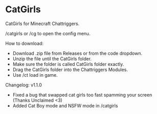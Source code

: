 # CatGirls
CatGirls for Minecraft Chattriggers.

/catgirls or /cg to open the config menu.

How to download:
 - Download .zip file from Releases or from the code dropdown.
 - Unzip the file until the CatGirls folder.
 - Make sure the folder is called CatGirls folder exactly.
 - Drag the CatGirls folder into the Chattriggers Modules.
 - Use /ct load in game.

 Changelog:
 v1.1.0
 - Fixed a bug that swapped cat girls too fast spamming your screen (Thanks Unclaimed <3)
 - Added Cat Boy mode and NSFW mode in /catgirls
